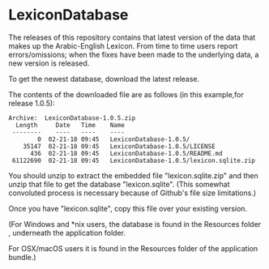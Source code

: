 # LexiconDatabase

The releases of this repository contains that latest version of the data that makes up the Arabic-English Lexicon.
From time to time users report errors/omissions; when the fixes have been made to the underlying data, a new version is released.

To get the newest database, download the latest release. 

The contents of the downloaded file are as follows (in this example,for release 1.0.5): 
```
Archive:  LexiconDatabase-1.0.5.zip
  Length     Date   Time    Name
 --------    ----   ----    ----
        0  02-21-18 09:45   LexiconDatabase-1.0.5/
    35147  02-21-18 09:45   LexiconDatabase-1.0.5/LICENSE
      436  02-21-18 09:45   LexiconDatabase-1.0.5/README.md
 61122690  02-21-18 09:45   LexiconDatabase-1.0.5/lexicon.sqlite.zip
 ```
You should unzip to extract the embedded file "lexicon.sqlite.zip" and then unzip that file to get the database "lexicon.sqlite". (This somewhat convoluted process is necessary because of Github's file size limitations.)

Once you have "lexicon.sqlite", copy this file over your existing version.

(For Windows and \*nix users, the database is found in the Resources folder , underneath the application folder.

For OSX/macOS users it is found in the Resources folder of the application bundle.)


